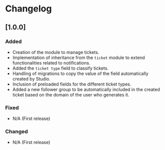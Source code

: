 # Changelog

## [1.0.0] 
### Added
- Creation of the module to manage tickets.
- Implementation of inheritance from the `ticket` module to extend functionalities related to notifications.
- Added the `ticket type` field to classify tickets.
- Handling of migrations to copy the value of the field automatically created by Studio.
- Inclusion of preloaded fields for the different ticket types.
- Added a new follower group to be automatically included in the created ticket based on the domain of the user who generates it.

### Fixed
- N/A (First release)

### Changed
- N/A (First release)